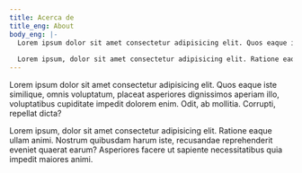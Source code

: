 ```yaml
---
title: Acerca de
title_eng: About
body_eng: |-
  Lorem ipsum dolor sit amet consectetur adipisicing elit. Quos eaque iste similique, omnis voluptatum, placeat asperiores dignissimos aperiam illo, voluptatibus cupiditate impedit dolorem enim. Odit, ab mollitia. Corrupti, repellat dicta? 
  
  Lorem ipsum, dolor sit amet consectetur adipisicing elit. Ratione eaque ullam animi. Nostrum quibusdam harum iste, recusandae reprehenderit eveniet quaerat earum? Asperiores facere ut sapiente necessitatibus quia impedit maiores animi.
---
```

Lorem ipsum dolor sit amet consectetur adipisicing elit. Quos eaque iste similique, omnis voluptatum, placeat asperiores dignissimos aperiam illo, voluptatibus cupiditate impedit dolorem enim. Odit, ab mollitia. Corrupti, repellat dicta?


Lorem ipsum, dolor sit amet consectetur adipisicing elit. Ratione eaque ullam animi. Nostrum quibusdam harum iste, recusandae reprehenderit eveniet quaerat earum? Asperiores facere ut sapiente necessitatibus quia impedit maiores animi.